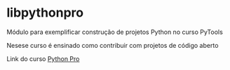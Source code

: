 # libpythonpro
Módulo para exemplificar construção de projetos Python no curso PyTools

Nesese curso é ensinado como contribuir com projetos de código aberto


Link do curso [Python Pro](https://python.pro.br/)